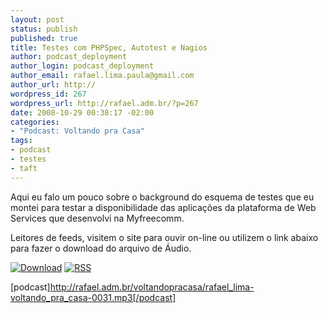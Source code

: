 ```yaml
--- 
layout: post
status: publish
published: true
title: Testes com PHPSpec, Autotest e Nagios
author: podcast_deployment
author_login: podcast_deployment
author_email: rafael.lima.paula@gmail.com
author_url: http://
wordpress_id: 267
wordpress_url: http://rafael.adm.br/?p=267
date: 2008-10-29 00:38:17 -02:00
categories: 
- "Podcast: Voltando pra Casa"
tags: 
- podcast
- testes
- taft
---
```

Aqui eu falo um pouco sobre o background do esquema de testes que eu montei para testar a disponibilidade das aplicações da plataforma de Web Services que desenvolvi na Myfreecomm.

Leitores de feeds, visitem o site para ouvir on-line ou utilizem o link abaixo para fazer o download do arquivo de Áudio.

<a class="noborder" href="http://rafael.adm.br/voltandopracasa/rafael_lima-voltando_pra_casa-0031.mp3" title="Download"><img src="http://rafael.adm.br/images/download_green.gif" border="0" alt="Download" /></a> <a class="noborder" href="http://feeds.feedburner.com/rafael_lima_podcast" title="RSS"><img src="http://rafael.adm.br/images/icn-feed-16x16.png" border="0" alt="RSS" /></a>

[podcast]http://rafael.adm.br/voltandopracasa/rafael_lima-voltando_pra_casa-0031.mp3[/podcast]
